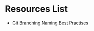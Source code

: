 # Resources List 
- [Git Branching Naming Best Practises](https://codingsight.com/git-branching-naming-convention-best-practices/)